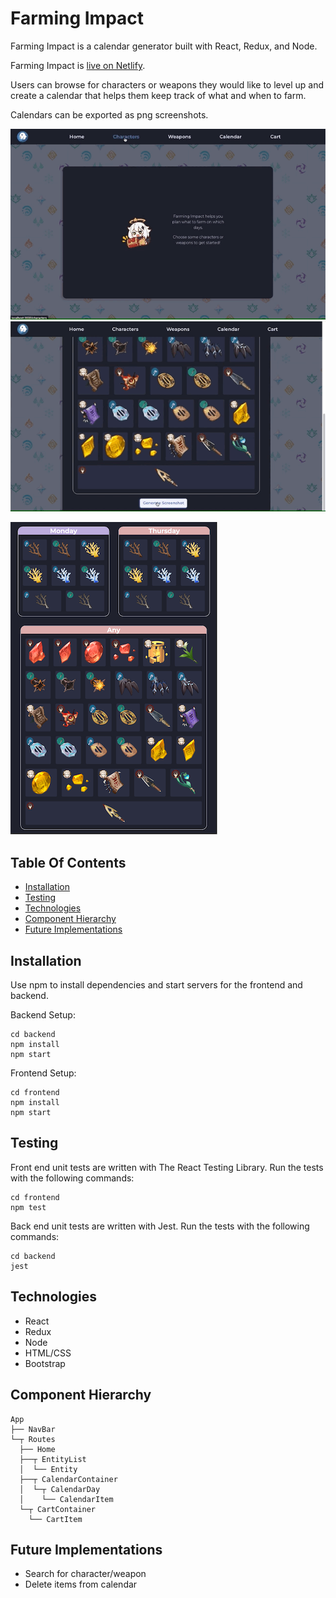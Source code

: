 # Farming Impact

Farming Impact is a calendar generator built 
with React, Redux, and Node.

Farming Impact is [live on Netlify](https://farmingimpact.netlify.app).

Users can browse for characters or weapons they would like to level up 
and create a calendar that helps them keep track of what and when to farm. 

Calendars can be exported as png screenshots. 

![Alt text](frontend/public/demo-main.gif "Main Demo of App")
![Alt text](frontend/public/demo-save.gif "Demo of Saving Function")
<!-- ![Alt text](frontend/public/demo-calendar.png "Demo of Calendar") -->
<img src="frontend/public/demo-calendar.png" alt="Demo of Calendar" height="500">

## Table Of Contents
- [Installation](https://github.com/kathyn138/farmingimpact#installation)
- [Testing](https://github.com/kathyn138/farmingimpact#testing)
- [Technologies](https://github.com/kathyn138/farmingimpact#technologies)
- [Component Hierarchy](https://github.com/kathyn138/farmingimpact#component-hierarchy)
- [Future Implementations](https://github.com/kathyn138/farmingimpact/#future-implementations)

## Installation 
Use npm to install dependencies and start servers for the frontend and backend.

Backend Setup:
```
cd backend
npm install
npm start
```

Frontend Setup:
```
cd frontend
npm install 
npm start
```

## Testing
Front end unit tests are written with The React Testing Library. Run the tests with the following commands:
```
cd frontend
npm test
```

Back end unit tests are written with Jest. Run the tests with the following commands:
```
cd backend
jest
```

## Technologies
- React
- Redux
- Node
- HTML/CSS
- Bootstrap

## Component Hierarchy 
```
App
├── NavBar
└─┬ Routes
  ├── Home
  ├──┬ EntityList 
  │  └── Entity   
  ├──┬ CalendarContainer
  │  └─┬ CalendarDay
  │    └── CalendarItem
  └─┬ CartContainer
    └── CartItem
```

## Future Implementations
- Search for character/weapon
- Delete items from calendar 